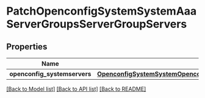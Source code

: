 # PatchOpenconfigSystemSystemAaaServerGroupsServerGroupServers

## Properties
Name | Type | Description | Notes
------------ | ------------- | ------------- | -------------
**openconfig_systemservers** | [**OpenconfigSystemSystemOpenconfigsystemsystemAaaServergroupsServers**](OpenconfigSystemSystemOpenconfigsystemsystemAaaServergroupsServers.md) |  | [optional] 

[[Back to Model list]](../README.md#documentation-for-models) [[Back to API list]](../README.md#documentation-for-api-endpoints) [[Back to README]](../README.md)


